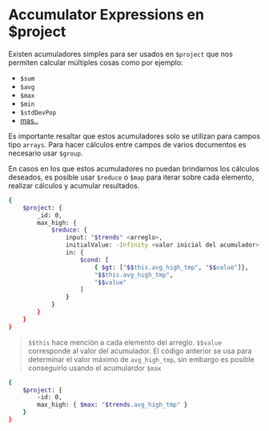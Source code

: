 # Accumulator Expressions en $project
Existen acumuladores simples para ser usados en `$project` que nos permiten calcular múltiples cosas como por ejemplo:
- `$sum`
- `$avg`
- `$max`
- `$min`
- `$stdDevPop`
- [mas..](https://www.mongodb.com/docs/manual/reference/operator/aggregation/#group-accumulator-operators)

Es importante resaltar que estos acumuladores solo se utilizan para campos tipo `arrays`. Para hacer cálculos entre campos de varios documentos es necesario usar `$group`.

En casos en los que estos acumuladores no puedan brindarnos los cálculos deseados, es posible usar `$reduce` o `$map` para iterar sobre cada elemento, realizar cálculos y acumular resultados.
```bash
{
    $project: {
        _id: 0,
        max_high: {
            $reduce: {
                input: "$trends" <arreglo>,
                initialValue: -Infinity <valor inicial del acumulador>,
                in: {
                    $cond: [
                        { $gt: ["$$this.avg_high_tmp", "$$value"]},
                        "$$this.avg_high_tmp",
                        "$$value"
                    ]
                }
            }
        }
    }
}
```
> `$$this` hace mención a cada elemento del arreglo. `$$value` corresponde al valor del acumulador.
El código anterior se usa para determinar el valor máximo de `avg_high_tmp`, sin embargo es posible conseguirlo usando el acumulardor `$max`
```bash
{
    $project: {
        -id: 0,
        max_high: { $max: "$trends.avg_high_tmp" }
    }
}
```
